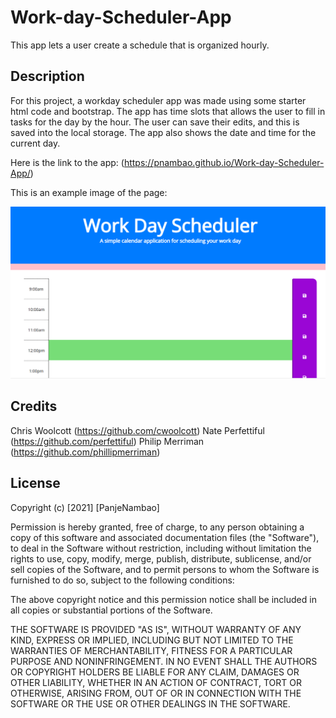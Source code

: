# Work-day-Scheduler-App
This app lets a user create a schedule that is organized hourly. 

## Description 
For this project, a workday scheduler app was made using some starter html code and bootstrap.
The app has time slots that allows the user to fill in tasks for the day by the hour.
The user can save their edits, and this is saved into the local storage.
The app also shows the date and time for the current day. 

Here is the link to the app: (https://pnambao.github.io/Work-day-Scheduler-App/)

This is an example image of the page: 

![picture](./Assets/work.png)


## Credits
Chris Woolcott (https://github.com/cwoolcott)
Nate Perfettiful (https://github.com/perfettiful)
Philip Merriman (https://github.com/phillipmerriman)
​
## License
​Copyright (c) [2021] [PanjeNambao]

Permission is hereby granted, free of charge, to any person obtaining a copy
of this software and associated documentation files (the "Software"), to deal
in the Software without restriction, including without limitation the rights
to use, copy, modify, merge, publish, distribute, sublicense, and/or sell
copies of the Software, and to permit persons to whom the Software is
furnished to do so, subject to the following conditions:

The above copyright notice and this permission notice shall be included in all
copies or substantial portions of the Software.

THE SOFTWARE IS PROVIDED "AS IS", WITHOUT WARRANTY OF ANY KIND, EXPRESS OR
IMPLIED, INCLUDING BUT NOT LIMITED TO THE WARRANTIES OF MERCHANTABILITY,
FITNESS FOR A PARTICULAR PURPOSE AND NONINFRINGEMENT. IN NO EVENT SHALL THE
AUTHORS OR COPYRIGHT HOLDERS BE LIABLE FOR ANY CLAIM, DAMAGES OR OTHER
LIABILITY, WHETHER IN AN ACTION OF CONTRACT, TORT OR OTHERWISE, ARISING FROM,
OUT OF OR IN CONNECTION WITH THE SOFTWARE OR THE USE OR OTHER DEALINGS IN THE
SOFTWARE.
